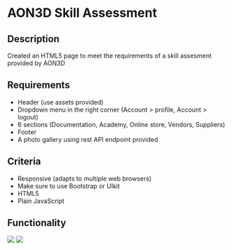 # AON3D Skill Assessment

## Description

Created an HTML5 page to meet the requirements of a skill assesment provided by AON3D

## Requirements

- Header (use assets provided)
- Dropdown menu in the right corner (Account > profile, Account > logout)
- 6 sections (Documentation, Academy, Online store, Vendors, Suppliers)
- Footer
- A photo gallery using rest API endpoint provided

## Criteria

- Responsive (adapts to multiple web browsers)
- Make sure to use Bootstrap or UIkit
- HTML5
- Plain JavaScript

## Functionality

![](images/skill.gif)
![](images/api.gif)
